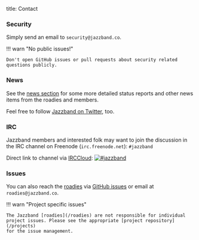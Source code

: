title: Contact

### Security

Simply send an email to `security@jazzband.co`.

!!! warn "No public issues!"

    Don't open GitHub issues or pull requests about security related
    questions publicly.

### News

See the [news section](/news) for some more detailed status reports and other
news items from the roadies and members.

Feel free to follow [Jazzband on Twitter](https://twitter.com/jazzbandco), too.

### IRC

Jazzband members and interested folk may want to join the discussion in the IRC
channel on Freenode (`irc.freenode.net`): `#jazzband`

Direct link to channel via [IRCCloud](https://www.irccloud.com/): [![#jazzband](https://www.irccloud.com/invite-svg?channel=%23jazzband&amp;hostname=irc.freenode.net&amp;port=6697&amp;ssl=1)](https://www.irccloud.com/invite?channel=%23jazzband&amp;hostname=irc.freenode.net&amp;port=6697&amp;ssl=1)

### Issues

You can also reach the [roadies](/roadies) via
[GitHub issues](https://github.com/jazzband/help/issues) or email
at `roadies@jazzband.co`.

!!! warn "Project specific issues"

    The Jazzband [roadies](/roadies) are not responsible for individual
    project issues. Please see the appropriate [project repository](/projects)
    for the issue management.
